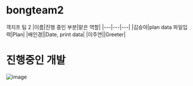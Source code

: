 # bongteam2
객지프 팀 2
|이름|진행 중인 부분|맡은 역할|
|---|---|---|
|김승아|plan data 파일입력|Plan|
|배인경||Date, print data|
|이주연||Greeter|

# 진행중인 개발
![image](https://user-images.githubusercontent.com/52988414/95332480-74cca100-08e6-11eb-8279-d06f11c51d29.png)
